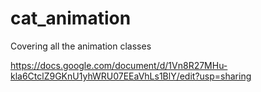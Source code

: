 # cat_animation

Covering all the animation classes

https://docs.google.com/document/d/1Vn8R27MHu-kla6CtclZ9GKnU1yhWRU07EEaVhLs1BlY/edit?usp=sharing
